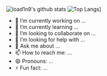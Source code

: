 ![load1n9's github stats](https://github-readme-stats.vercel.app/api?username=load1n9&show_icons=true&theme=radical)
![Top Langs](https://github-readme-stats.vercel.app/api/top-langs/?username=load1n9)]

- 🔭 I’m currently working on ...
- 🌱 I’m currently learning ...
- 👯 I’m looking to collaborate on ...
- 🤔 I’m looking for help with ...
- 💬 Ask me about ...
- 📫 How to reach me: ...
- 😄 Pronouns: ...
- ⚡ Fun fact: ...
